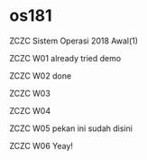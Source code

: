 # os181
ZCZC Sistem Operasi 2018 Awal(1)

ZCZC W01 already tried demo

ZCZC W02 done

ZCZC W03

ZCZC W04

ZCZC W05 pekan ini sudah disini

ZCZC W06 Yeay!
